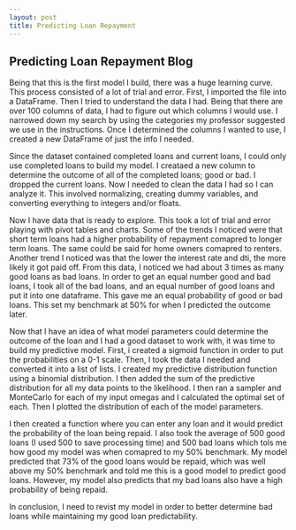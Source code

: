 ```yaml
---
layout: post
title: Predicting Loan Repayment
---
```


## Predicting Loan Repayment Blog

Being that this is the first model I build, there was a huge learning curve.  This process consisted of a lot of trial and error.  First, I imported the file into a DataFrame.  Then I tried to understand the data I had.  Being that there are over 100 columns of data, I had to figure out which columns I would use.  I narrowed down my search by using the categories my professor suggested we use in the instructions.  Once I determined the columns I wanted to use, I created a new DataFrame of just the info I needed.

Since the dataset contained completed loans and current loans, I could only use completed loans to build my model.  I creataed a new column to determine the outcome of all of the completed loans; good or bad.  I dropped the current loans.  Now I needed to clean the data I had so I can analyze it.  This involved normalizing, creating dummy variables, and converting everything to integers and/or floats.

Now I have data that is ready to explore.  This took a lot of trial and error playing with pivot tables and charts.  Some of the trends I noticed were that short term loans had a higher probability of repayment comapred to longer term loans.  The same could be said for home owners comapred to renters.  Another trend I noticed was that the lower the interest rate and dti, the more likely it got paid off.  From this data, I noticed we had about 3 times as many good loans as bad loans.  In order to get an equal number good and bad loans, I took all of the bad loans, and an equal number of good loans and put it into one dataframe.  This gave me an equal probability of good or bad loans.  This set my benchmark at 50% for when I predicted the outcome later.

Now that I have an idea of what model parameters could determine the outcome of the loan and I had a good dataset to work with, it was time to build my predictive model.  First, i created a sigmoid function in order to put the probabilities on a 0-1 scale.  Then, I took the data I needed and converted it into a list of lists.  I created my predictive distribution function using a binomial distribution.  I then added the sum of the predictive distribution for all my data points to the likelihood.  I then ran a sampler and MonteCarlo for each of my input omegas and I calculated the optimal set of each.  Then I plotted the distribution of each of the model parameters.

I then created a function where you can enter any loan and it would predict the probability of the loan being repaid.  I also took the average of 500 good loans (I used 500 to save processing time) and 500 bad loans which tols me how good my model was when comapred to my 50% benchmark.  My model predicted that 73% of the good loans would be repaid, which was well above my 50% benchmark and told me this is a good model to predict good loans. However, my model also predicts that my bad loans also have a high probability of being repaid.

In conclusion, I need to revist my model in order to better determine bad loans while maintaining my good loan predictability.
